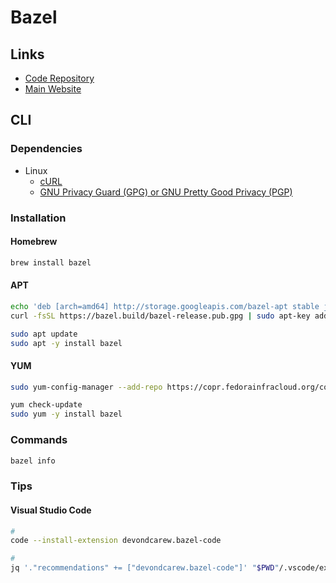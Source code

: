 # Bazel

<!--
https://www.youtube.com/watch?v=mXLrk0ipwz4
-->

## Links

- [Code Repository](https://github.com/bazelbuild/bazel/)
- [Main Website](https://bazel.build/)

## CLI

### Dependencies

- Linux
  - [cURL](/curl.md)
  - [GNU Privacy Guard (GPG) or GNU Pretty Good Privacy (PGP)](/gnu/pg.md)

### Installation

#### Homebrew

```sh
brew install bazel
```

#### APT

```sh
echo 'deb [arch=amd64] http://storage.googleapis.com/bazel-apt stable jdk1.8' | sudo tee /etc/apt/sources.list.d/bazel.list
curl -fsSL https://bazel.build/bazel-release.pub.gpg | sudo apt-key add -

sudo apt update
sudo apt -y install bazel
```

#### YUM

```sh
sudo yum-config-manager --add-repo https://copr.fedorainfracloud.org/coprs/vbatts/bazel/repo/epel-7/vbatts-bazel-epel-7.repo

yum check-update
sudo yum -y install bazel
```

### Commands

```sh
bazel info
```

### Tips

#### Visual Studio Code

```sh
#
code --install-extension devondcarew.bazel-code

#
jq '."recommendations" += ["devondcarew.bazel-code"]' "$PWD"/.vscode/extensions.json | sponge "$PWD"/.vscode/extensions.json
```
